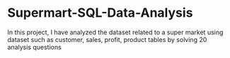 # Supermart-SQL-Data-Analysis
In this project, I have analyzed the dataset related to a super market using dataset such as customer, sales, profit, product tables by solving 20 analysis questions 
